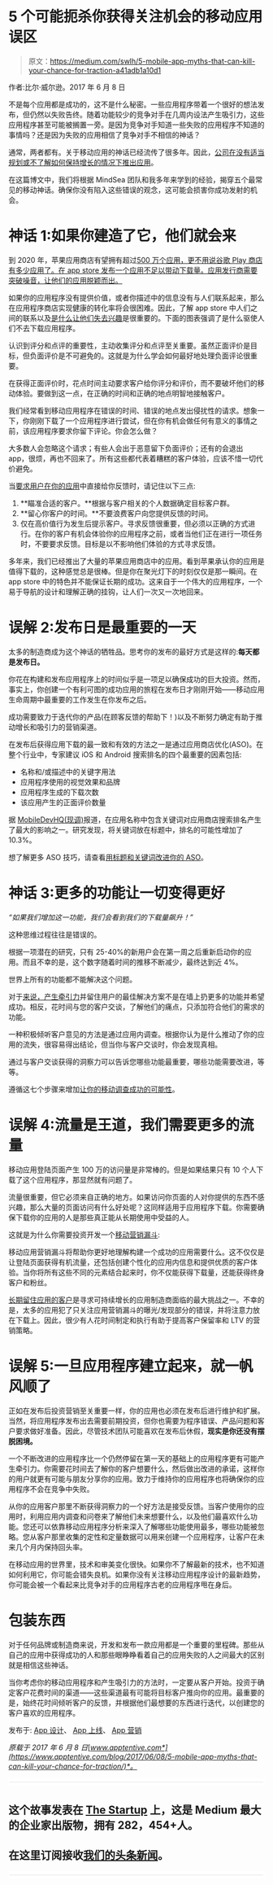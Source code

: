 # 5 个可能扼杀你获得关注机会的移动应用误区

> 原文：<https://medium.com/swlh/5-mobile-app-myths-that-can-kill-your-chance-for-traction-a41adb1a10d1>

作者:比尔·威尔逊。2017 年 6 月 8 日

不是每个应用都是成功的，这不是什么秘密。一些应用程序带着一个很好的想法发布，但仍然以失败告终。随着功能较少的竞争对手在几周内设法产生吸引力，这些应用程序甚至可能被搁置一旁。是因为竞争对手知道一些失败的应用程序不知道的事情吗？还是因为失败的应用相信了竞争对手不相信的神话？

通常，两者都有。关于移动应用的神话已经流传了很多年。因此，[公司在没有适当规划或不了解如何保持增长的情况下推出应用](http://www.mindsea.com/2016/12/large-companies-app/)。

在这篇博文中，我们将根据 MindSea 团队和我多年来学到的经验，揭穿五个最常见的移动神话。确保你没有陷入这些错误的观念，这可能会损害你成功发射的机会。

# 神话 1:如果你建造了它，他们就会来

到 2020 年，苹果应用商店有望拥有超过[500 万个应用，更不用说谷歌 Play 商店有多少应用了。在 app store 发布一个应用不足以带动下载量。应用发行商需要突破噪音，让他们的应用脱颖而出。](https://techcrunch.com/2016/08/10/app-store-to-reach-5-million-apps-by-2020-with-games-leading-the-way/)

如果你的应用程序没有提供价值，或者你描述中的信息没有与人们联系起来，那么在应用程序商店实现健康的转化率将会很困难。因此，了解 app store 中人们之间的联系以及[是什么让他们失去兴趣](https://blog.appbot.co/the-most-important-factor-when-users-search-app-stores-is/)是很重要的。下面的图表强调了是什么驱使人们不去下载应用程序。

认识到评分和点评的重要性，主动收集评分和点评至关重要。虽然正面评价是目标，但负面评价是不可避免的。这就是为什么学会如何最好地处理负面评论很重要。

在获得正面评价时，花点时间主动要求客户给你评分和评价，而不要破坏他们的移动体验。要做到这一点，在正确的时间和正确的地点明智地接触客户。

我们经常看到移动应用程序在错误的时间、错误的地点发出侵扰性的请求。想象一下，你刚刚下载了一个应用程序进行尝试，但在你有机会做任何有意义的事情之前，该应用程序要求你留下评论。你会怎么做？

大多数人会忽略这个请求；有些人会出于恶意留下负面评价；还有的会退出 app，很烦，再也不回来了。所有这些都代表着糟糕的客户体验，应该不惜一切代价避免。

当[要求用户在你的应用](https://www.apptentive.com/blog/2017/03/14/how-to-fight-the-in-app-feedback-perception-gap/)中直接给你反馈时，请记住以下三点:

1.  **瞄准合适的客户。**根据与客户相关的个人数据确定目标客户群。
2.  **留心你客户的时间。**不要浪费客户向您提供反馈的时间。
3.  仅在高价值行为发生后提示客户。寻求反馈很重要，但必须以正确的方式进行。在你的客户有机会体验你的应用程序之前，或者当他们正在进行一项任务时，不要要求反馈。目标是以不影响他们体验的方式寻求反馈。

多年来，我们已经推出了大量的苹果应用商店中的应用。看到苹果承认你的应用是值得下载的，这种感觉总是很棒。但是你在聚光灯下的时刻仅仅是那一瞬间。在 app store 中的特色并不能保证长期的成功。这来自于一个伟大的应用程序，一个易于导航的设计和理解正确的挂钩，让人们一次又一次地回来。

# 误解 2:发布日是最重要的一天

太多的制造商成为这个神话的牺牲品。思考你的发布的最好方式是这样的:**每天都是发布日。**

你花在构建和发布应用程序上的时间似乎是一项足以确保成功的巨大投资。然而，事实上，你创建一个有利可图的成功应用的旅程在发布日才刚刚开始——移动应用生命周期中最重要的工作发生在你发布之后。

成功需要致力于迭代你的产品(在顾客反馈的帮助下！)以及不断努力确定有助于推动增长和吸引力的营销渠道。

在发布后获得应用下载的最一致和有效的方法之一是通过应用商店优化(ASO)。在整个行业中，专家建议 iOS 和 Android 搜索排名的四个最重要的因素包括:

*   名称和/或描述中的关键字用法
*   应用程序使用的视觉效果和品牌
*   应用程序生成的下载次数
*   该应用产生的正面评价数量

据 [MobileDevHQ(现调)](https://blog.kissmetrics.com/app-store-optimization/)报道，在应用名称中包含关键词对应用商店搜索排名产生了最大的影响之一。研究发现，将关键词放在标题中，排名的可能性增加了 10.3%。

想了解更多 ASO 技巧，请查看[用标题和关键词改进你的 ASO](https://www.apptentive.com/blog/2017/05/11/improve-your-aso-with-title-and-keyword-hacks/)。

# 神话 3:更多的功能让一切变得更好

*“如果我们增加这一功能，我们会看到我们的下载量飙升！”*

这种思维过程往往是错误的。

根据一项潜在的研究，只有 25-40%的新用户会在第一周之后重新启动你的应用。而且不幸的是，这个数字随着时间的推移不断减少，最终达到近 4%。

世界上所有的功能都不能解决这个问题。

对于[来说，产生牵引力](http://www.mindsea.com/2017/02/launching-apps/)并留住用户的最佳解决方案不是在墙上扔更多的功能并希望成功。相反，花时间与您的客户交谈，了解他们的痛点，只添加符合他们的需求的功能。

一种积极倾听客户意见的方法是通过应用内调查。根据你认为是什么推动了你的应用的流失，很容易得出结论，但当你与客户交谈时，你会发现真相。

通过与客户交谈获得的洞察力可以告诉您哪些功能最重要，哪些功能需要改进，等等。

遵循这七个步骤来增加[让你的移动调查成功的可能性](https://info.apptentive.com/7-steps-to-mobile-survey-success)。

# 误解 4:流量是王道，我们需要更多的流量

移动应用登陆页面产生 100 万的访问量是非常棒的。但是如果结果只有 10 个人下载了这个应用程序，那显然就有问题了。

流量很重要，但它必须来自正确的地方。如果访问你页面的人对你提供的东西不感兴趣，那么大量的页面访问有什么好处呢？这同样适用于应用程序下载。你需要确保下载你的应用的人是那些真正能从长期使用中受益的人。

这就是为什么你需要投资开发一个[移动营销漏斗](https://www.apptentive.com/blog/2016/04/26/the-mobile-app-marketing-funnel/):

移动应用营销漏斗将帮助你更好地理解构建一个成功的应用需要什么。这不仅仅是让登陆页面获得有机流量，还包括创建个性化的应用内信息和提供优质的客户体验。当你将所有这些不同的元素结合起来时，你不仅能获得下载量，还能获得终身客户和粉丝。

[长期留住应用的客户](https://www.apptentive.com/the-math-of-the-app-business/retention/)是寻求可持续增长的应用制造商面临的最大挑战之一。不幸的是，太多的应用犯了只关注应用营销漏斗的曝光/发现部分的错误，并将注意力放在下载上。因此，很少有人花时间制定和执行有助于提高客户保留率和 LTV 的营销策略。

# 误解 5:一旦应用程序建立起来，就一帆风顺了

正如在发布后投资营销至关重要一样，你的应用也必须在发布后进行维护和扩展。当然，将应用程序发布出去需要前期投资，但你也需要为程序错误、产品问题和客户要求做好准备。因此，尽管技术团队可能喜欢在发布后休假，**现实是你还没有摆脱困境。**

一个不断改进的应用程序比一个仍然停留在第一天的基础上的应用程序更有可能产生牵引力。你需要花时间去了解你的客户想要什么，然后做出改进的承诺，这样你的用户就更有可能与朋友分享你的应用。致力于维持你的应用程序也将确保你的应用程序不会在竞争中失败。

从你的应用客户那里不断获得洞察力的一个好方法是接受反馈。当客户使用你的应用时，利用应用内调查和问卷来了解他们未来想要什么，以及他们最喜欢什么功能。您还可以依靠移动应用程序分析来深入了解哪些功能使用最多，哪些功能被忽略。您从客户那里收集的定性和定量数据可以用来创建一个应用程序，让客户在未来几个月内保持回头率。

在移动应用的世界里，技术和审美变化很快。如果你不了解最新的技术，也不知道如何利用它，你可能会错失良机。如果你没有关注移动应用程序设计的最新趋势，你可能会被一个看起来比竞争对手的应用程序古老的应用程序甩在身后。

# 包装东西

对于任何品牌或制造商来说，开发和发布一款应用都是一个重要的里程碑。那些从自己的应用中获得成功的人和那些眼睁睁看着自己的应用失败的人之间最大的区别就是相信这些神话。

当你考虑你的移动应用程序和产生吸引力的方法时，一定要从客户开始。投资于确定客户花费时间的渠道——这些渠道最有可能将目标客户推向你的应用。最重要的是，始终花时间倾听客户的反馈，并根据他们最想要的东西进行迭代，以创建您的客户喜欢的应用程序。

发布于: [App 设计](https://www.apptentive.com/blog/category/app-design/)、 [App 上线](https://www.apptentive.com/blog/category/app-launch/)、 [App 营销](https://www.apptentive.com/blog/category/app-marketing-2/)

*原载于 2017 年 6 月 8 日*[*www.apptentive.com*](https://www.apptentive.com/blog/2017/06/08/5-mobile-app-myths-that-can-kill-your-chance-for-traction/)*。*

![](img/731acf26f5d44fdc58d99a6388fe935d.png)

## 这个故事发表在 [The Startup](https://medium.com/swlh) 上，这是 Medium 最大的企业家出版物，拥有 282，454+人。

## 在这里订阅接收[我们的头条新闻](http://growthsupply.com/the-startup-newsletter/)。

![](img/731acf26f5d44fdc58d99a6388fe935d.png)
